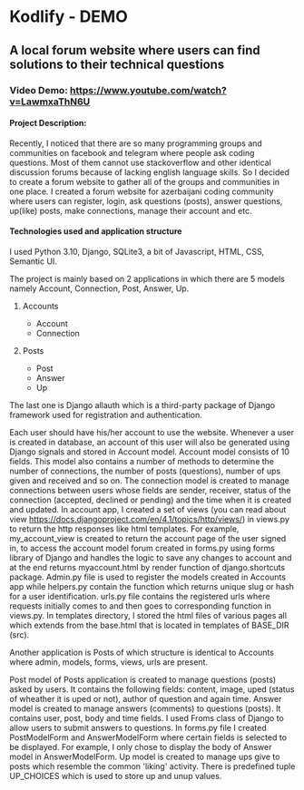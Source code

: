 # Kodlify - DEMO
## A local forum website where users can find solutions to their technical questions

### Video Demo:  <https://www.youtube.com/watch?v=LawmxaThN6U>

#### Project Description:
Recently, I noticed that there are so many programming groups and communities on facebook and telegram where people ask coding questions.
Most of them cannot use stackoverflow and other identical discussion forums because of lacking english language skills.
So I decided to create a forum website to gather all of the groups and communities in one place.
I created a forum website for azerbaijani coding community where users can register, login, ask questions (posts), answer questions, up(like) posts, make connections, manage their account and etc.


#### Technologies used and application structure

I used Python 3.10, Django, SQLite3, a bit of Javascript, HTML, CSS, Semantic UI.

The project is mainly based on 2 applications in which there are 5 models namely Account, Connection, Post, Answer, Up.
1. Accounts
    - Account
    - Connection

2. Posts
    - Post
    - Answer
    - Up

The last one is Django allauth which is a third-party package of Django framework used for registration and authentication.

Each user should have his/her account to use the website. Whenever a user is created in database, an account of this user will also be generated using Django signals and stored in Account model. Account model consists of 10 fields. This model also contains a number of methods to determine the number of connections, the number of posts (questions), number of ups given and received and so on.
The connection model is created to manage connections between users whose fields are sender, receiver, status of the connection (accepted, declined or pending) and the time when it is created and updated.
In account app, I created a set of views (you can read about view <https://docs.djangoproject.com/en/4.1/topics/http/views/>) in views.py to return the http responses like html templates. For example, my_account_view is created to return the account page of the user signed in, to access the account model forum created in forms.py using forms library of Django and handles the logic to save any changes to account and at the end returns myaccount.html by render function of django.shortcuts package.
Admin.py file is used to register the models created in Accounts app while helpers.py contain the function which returns unique slug or hash for a user identification. urls.py file contains the registered urls where requests initially comes to and then goes to corresponding function in views.py.
In templates directory, I stored the html files of various pages all which extends from the base.html that is located in templates of BASE_DIR (src).

Another application is Posts of which structure is identical to Accounts where admin, models, forms, views, urls are present.

Post model of Posts application is created to manage questions (posts) asked by users. It contains the following fields: content, image, uped (status of wheather it is uped or not), author of question and again time.
Answer model is created to manage answers (comments) to questions (posts). It contains user, post, body and time fields. I used Froms class of Django to allow users to submit answers to questions. In forms.py file I created PostModelForm and AnswerModelForm where certain fields is selected to be displayed. For example, I only chose to display the body of Answer model in AnswerModelForm.
Up model is created to manage ups give to posts which resemble the common 'liking' activity. There is predefined tuple UP_CHOICES which is used to store up and unup values.




